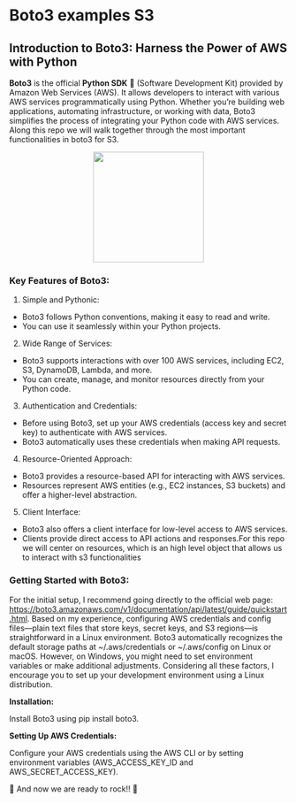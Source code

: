 # Boto3 examples S3

## Introduction to Boto3: Harness the Power of AWS with Python

**Boto3** is the official **Python SDK** 🐍 (Software Development Kit) provided by Amazon Web Services (AWS). It allows developers to interact with various AWS services programmatically using Python. Whether you’re building web applications, automating infrastructure, or working with data, Boto3 simplifies the process of integrating your Python code with AWS services. Along this repo we will walk together through the most important functionalities in boto3 for S3.

<p align="center">
<img src="https://cdn.romexsoft.com/wp-content/uploads/2019/09/aws-s3-icon.svg" width="200" height="200" />
</p>

### Key Features of Boto3:
1. Simple and Pythonic:
- Boto3 follows Python conventions, making it easy to read and write.
- You can use it seamlessly within your Python projects.
2. Wide Range of Services:
- Boto3 supports interactions with over 100 AWS services, including EC2, S3, DynamoDB, Lambda, and more.
- You can create, manage, and monitor resources directly from your Python code.
3. Authentication and Credentials:
- Before using Boto3, set up your AWS credentials (access key and secret key) to authenticate with AWS services.
- Boto3 automatically uses these credentials when making API requests.
4. Resource-Oriented Approach:
- Boto3 provides a resource-based API for interacting with AWS services.
- Resources represent AWS entities (e.g., EC2 instances, S3 buckets) and offer a higher-level abstraction.
5. Client Interface:
- Boto3 also offers a client interface for low-level access to AWS services.
- Clients provide direct access to API actions and responses.For this repo we will center on resources, which is an high level object that allows us to interact with s3 functionalities
### Getting Started with Boto3:

For the initial setup, I recommend going directly to the official web page: https://boto3.amazonaws.com/v1/documentation/api/latest/guide/quickstart.html. Based on my experience, configuring AWS credentials and config files—plain text files that store keys, secret keys, and S3 regions—is straightforward in a Linux environment. Boto3 automatically recognizes the default storage paths at ~/.aws/credentials or ~/.aws/config on Linux or macOS. However, on Windows, you might need to set environment variables or make additional adjustments. Considering all these factors, I encourage you to set up your development environment using a Linux distribution. 

**Installation:**

Install Boto3 using pip install boto3.

**Setting Up AWS Credentials:**

Configure your AWS credentials using the AWS CLI or by setting environment variables (AWS_ACCESS_KEY_ID and AWS_SECRET_ACCESS_KEY).

🚀 And now we are ready to rock!! 🚀

